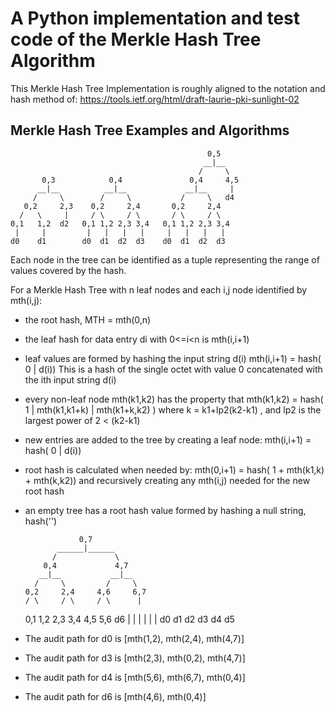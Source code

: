 # A Python implementation and test code of the Merkle Hash Tree Algorithm

This Merkle Hash Tree Implementation is roughly aligned to the notation and
hash method of: https://tools.ietf.org/html/draft-laurie-pki-sunlight-02 
       
## Merkle Hash Tree Examples and Algorithms 

                                                0,5
                                               __|__
                                              /     \
           0,3            0,4               0,4     4,5   
          __|__          __|__             __|__     |
         /     \        /     \           /     \   d4
       0,2     2,3    0,2     2,4       0,2     2,4
      /   \     |     / \     / \       / \     / \
    0,1   1,2  d2   0,1 1,2 2,3 3,4   0,1 1,2 2,3 3,4
     |     |         |   |   |   |     |   |   |   |
    d0    d1        d0  d1  d2  d3    d0  d1  d2  d3
    
Each node in the tree can be identified as a tuple representing the range
of values covered by the hash.
   
For a Merkle Hash Tree with n leaf nodes and each i,j node
identified by mth(i,j):

- the root hash, MTH = mth(0,n)
- the leaf hash for data entry di with 0<=i<n is mth(i,i+1)
- leaf values are formed by hashing the input string d(i)
        mth(i,i+1) = hash( 0 | d(i))
        This is a hash of the single octet with value 0 concatenated with the ith input string d(i)
- every non-leaf node mth(k1,k2) has the property that
        mth(k1,k2) = hash( 1 | mth(k1,k1+k) | mth(k1+k,k2) )
        where k = k1+lp2(k2-k1) , and lp2 is the largest power of 2 < (k2-k1)
- new entries are added to the tree by creating a leaf node:
      mth(i,i+1) = hash( 0 | d(i))
- root hash is calculated when needed by:
        mth(0,i+1) = hash( 1 + mth(k1,k) + mth(k,k2))
        and recursively creating any mth(i,j) needed for the new root hash
- an empty tree has a root hash value formed by hashing a null string, hash('')
      
                  0,7
             ______|______
            /             \   
          0,4             4,7           
         __|__           __|__
        /     \         /     \
      0,2     2,4     4,6     6,7
      / \     / \     / \      |
    0,1 1,2 2,3 3,4 4,5 5,6   d6
     |   |   |   |   |   |
    d0  d1  d2  d3  d4  d5  
   
- The audit path for d0 is [mth(1,2), mth(2,4), mth(4,7)]
- The audit path for d3 is [mth(2,3), mth(0,2), mth(4,7)]
- The audit path for d4 is [mth(5,6), mth(6,7), mth(0,4)]
- The audit path for d6 is [mth(4,6), mth(0,4)]
